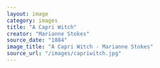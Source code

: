 ```yaml
---
layout: image
category: images
title: "A Capri Witch"
creator: "Marianne Stokes"
source_date: "1884"
image_title: "A Capri Witch - Marianne Stokes"
source_url: "/images/capriwitch.jpg"
---
```

